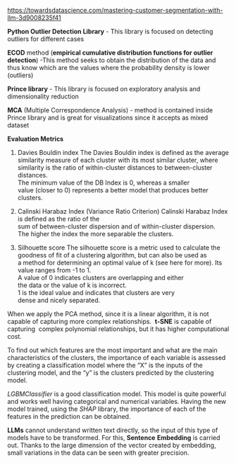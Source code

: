 
https://towardsdatascience.com/mastering-customer-segmentation-with-llm-3d9008235f41

**Python Outlier Detection Library** - This library is focused on detecting outliers for different cases

**ECOD** method (**empirical cumulative distribution functions for outlier detection**) -This method seeks to obtain the distribution of the data and thus know which are the values ​​where the probability density is lower (outliers)

**Prince library** - This library is focused on exploratory analysis and dimensionality reduction

**MCA** (Multiple Correspondence Analysis) - method is contained inside Prince library and is great for visualizations since it accepts as mixed dataset

**Evaluation Metrics**

1. Davies Bouldin index
The Davies Bouldin index is defined as the average similarity measure of each cluster with its most similar cluster, where similarity is the ratio of within-cluster distances to between-cluster distances.    
The minimum value of the DB Index is 0, whereas a smaller  
value (closer to 0) represents a better model that produces better clusters.

2. Calinski Harabaz Index (Variance Ratio Criterion)
Calinski Harabaz Index is defined as the ratio of the  
sum of between-cluster dispersion and of within-cluster dispersion.    
The higher the index the more separable the clusters.

3. Silhouette score
The silhouette score is a metric used to calculate the goodness of fit of a clustering algorithm, but can also be used as  
a method for determining an optimal value of k (see here for more).  Its value ranges from -1 to 1.  
A value of 0 indicates clusters are overlapping and either  
the data or the value of k is incorrect.    
1 is the ideal value and indicates that clusters are very  
dense and nicely separated.

When we apply the PCA method, since it is a linear algorithm, it is not capable of capturing more complex relationships.  **t-SNE**  is capable of capturing  complex polynomial relationships, but it has higher computational cost.

To find out which features are the most important and what are the main characteristics of the clusters, the importance of each variable is assessed by creating a classification model where the “X” is the inputs of the clustering model, and the “y” is the clusters predicted by the clustering model.

_LGBMClassifier_ is a good classification model. This model is quite powerful and works well having categorical and numerical variables. Having the new model trained, using the _SHAP_ library, the importance of each of the features in the prediction can be obtained.

**LLMs** cannot understand written text directly, so the input of this type of models have to be transformed. For this, **Sentence** **Embedding** is carried out. Thanks to the large dimension of the vector created by embedding, small variations in the data can be seen with greater precision.
